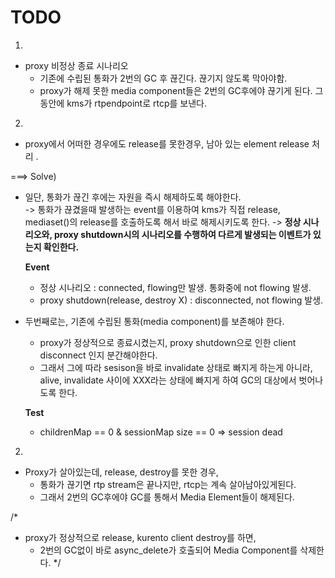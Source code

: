 # TODO
1.
- proxy 비정상 종료 시나리오
  - 기존에 수립된 통화가 2번의 GC 후 끊긴다. 끊기지 않도록 막아야함.
  - proxy가 해제 못한 media component들은 2번의 GC후에야 끊기게 된다. 그동안에 kms가 rtpendpoint로 rtcp를 보낸다.

2.
- proxy에서 어떠한 경우에도 release를 못한경우, 남아 있는 element release 처리 .

===>
Solve)
- 일단, 통화가 끊긴 후에는 자원을 즉시 해제하도록 해야한다.  
  -> 통화가 끊겼을때 발생하는 event를 이용하여 kms가 직접 release, mediaset()의 release를 호출하도록 해서 바로 해제시키도록 한다.
  -> **정상 시나리오와, proxy shutdown시의 시나리오를 수행하여 다르게 발생되는 이벤트가 있는지 확인한다.**   

  **Event**  
  - 정상 시나리오 : connected, flowing만 발생. 통화중에 not flowing 발생.
  - proxy shutdown(release, destroy X) : disconnected, not flowing 발생.

- 두번째로는, 기존에 수립된 통화(media component)를 보존해야 한다.
  - proxy가 정상적으로 종료시켰는지, proxy shutdown으로 인한 client disconnect 인지 분간해야한다.
  - 그래서 그에 따라 sesison을 바로 invalidate 상태로 빠지게 하는게 아니라, alive, invalidate 사이에 XXX라는 상태에 빠지게 하여 GC의 대상에서 벗어나도록 한다.  

  **Test**  
  - childrenMap == 0 & sessionMap size == 0 => session dead
    

2.
- Proxy가 살아있는데, release, destroy를 못한 경우,  
  - 통화가 끊기면 rtp stream은 끝나지만, rtcp는 계속 살아남아있게된다.
  - 그래서 2번의 GC후에야 GC를 통해서 Media Element들이 해제된다.

/*
- proxy가 정상적으로 release, kurento client destroy를 하면,
  - 2번의 GC없이 바로 async_delete가 호출되어 Media Component를 삭제한다.
*/
